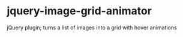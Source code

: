 jquery-image-grid-animator
==========================

jQuery plugin; turns a list of images into a grid with hover animations